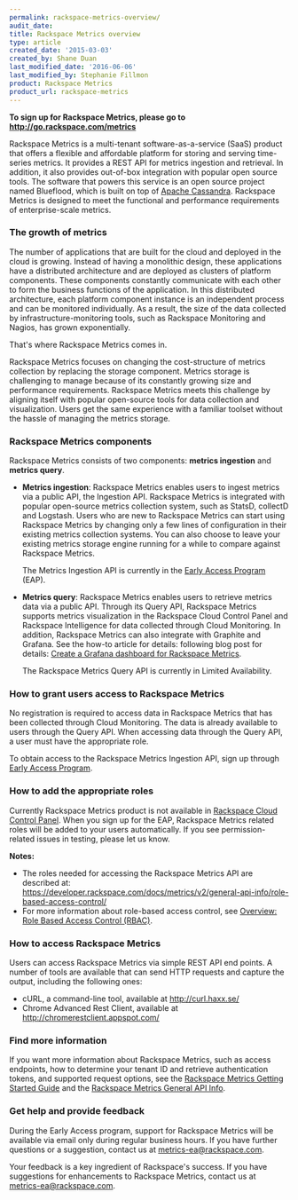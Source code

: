 ```yaml
---
permalink: rackspace-metrics-overview/
audit_date:
title: Rackspace Metrics overview
type: article
created_date: '2015-03-03'
created_by: Shane Duan
last_modified_date: '2016-06-06'
last_modified_by: Stephanie Fillmon
product: Rackspace Metrics
product_url: rackspace-metrics
---
```

**To sign up for Rackspace Metrics, please go to <http://go.rackspace.com/metrics>**

Rackspace Metrics is a multi-tenant software-as-a-service (SaaS) product
that offers a flexible and affordable platform for storing and serving
time-series metrics. It provides a REST API for metrics ingestion and
retrieval. In addition, it also provides out-of-box integration with
popular open source tools. The software that powers this service is an
open source project named Blueflood, which is built on top of [Apache Cassandra](http://cassandra.apache.org/). Rackspace Metrics is designed
to meet the functional and performance requirements of enterprise-scale
metrics.

### The growth of metrics

The number of applications that are built for the cloud and deployed in
the cloud is growing. Instead of having a monolithic design, these
applications have a distributed architecture and are deployed as
clusters of platform components. These components constantly communicate
with each other to form the business functions of the application. In
this distributed architecture, each platform component instance is an
independent process and can be monitored individually. As a result, the
size of the data collected by infrastructure-monitoring tools, such as
Rackspace Monitoring and Nagios, has grown exponentially.

That's where Rackspace Metrics comes in.

Rackspace Metrics focuses on changing the cost-structure of metrics
collection by replacing the storage component. Metrics storage is
challenging to manage because of its constantly growing size and
performance requirements. Rackspace Metrics meets this challenge by
aligning itself with popular open-source tools for data collection and
visualization. Users get the same experience with a familiar toolset
without the hassle of managing the metrics storage.

### Rackspace Metrics components

Rackspace Metrics consists of two components: **metrics ingestion** and
**metrics query**.

-   **Metrics ingestion**: Rackspace Metrics enables users to ingest
    metrics via a public API, the Ingestion API. Rackspace Metrics is
    integrated with popular open-source metrics collection system, such
    as StatsD, collectD and Logstash. Users who are new to Rackspace
    Metrics can start using Rackspace Metrics by changing only a few
    lines of configuration in their existing metrics collection systems.
    You can also choose to leave your existing metrics storage engine
    running for a while to compare against Rackspace Metrics.

    The Metrics Ingestion API is currently in the [Early Access Program](https://developer.rackspace.com/docs/metrics/v2/early-access-program/)
    (EAP).

-   **Metrics query**: Rackspace Metrics enables users to retrieve
    metrics data via a public API. Through its Query API, Rackspace
    Metrics supports metrics visualization in the Rackspace Cloud
    Control Panel and Rackspace Intelligence for data collected through
    Cloud Monitoring. In addition, Rackspace Metrics can also integrate
    with Graphite and Grafana. See the how-to article for details:  following blog post for details:
[Create a Grafana dashboard for Rackspace Metrics](/how-to/create-a-grafana-dashboard-for-rackspace-metrics/).

    The Rackspace Metrics Query API is currently in
    Limited Availability.

### How to grant users access to Rackspace Metrics

No registration is required to access data in Rackspace Metrics that has
been collected through Cloud Monitoring. The data is already available
to users through the Query API.  When accessing data through the Query
API, a user must have the appropriate role.

To obtain access to the Rackspace Metrics Ingestion API, sign up through
[Early Access Program](<http://go.rackspace.com/metrics>).

### How to add the appropriate roles

Currently Rackspace Metrics product is not available in [Rackspace Cloud Control Panel](https://mycloud.rackspace.com/).  When you sign up for
the EAP, Rackspace Metrics related roles will be added to your users
automatically. If you see permission-related issues in testing, please
let us know.

**Notes:**
-   The roles needed for accessing the Rackspace Metrics API are
    described at:
    <https://developer.rackspace.com/docs/metrics/v2/general-api-info/role-based-access-control/>
-   For more information about role-based access control, see [Overview: Role Based Access Control (RBAC)](/how-to/overview-role-based-access-control-rbac).

### How to access Rackspace Metrics

Users can access Rackspace Metrics via simple REST API end points. A
number of tools are available that can send HTTP requests and capture
the output, including the following ones:

-   cURL, a command-line tool, available at <http://curl.haxx.se/>
-   Chrome Advanced Rest Client, available at
    <http://chromerestclient.appspot.com/>

### Find more information

If you want more information about Rackspace Metrics, such as access
endpoints, how to determine your tenant ID and retrieve authentication
tokens, and supported request options, see the [Rackspace Metrics Getting Started Guide](https://developer.rackspace.com/docs/metrics/v2/getting-started/)
and the [Rackspace Metrics General API Info](https://developer.rackspace.com/docs/metrics/v2/general-api-info/).

### Get help and provide feedback

During the Early Access program, support for Rackspace Metrics will be
available via email only during regular business hours. If you have
further questions or a suggestion, contact us at
<metrics-ea@rackspace.com>.

Your feedback is a key ingredient of Rackspace's success. If you have
suggestions for enhancements to Rackspace Metrics, contact us at
<metrics-ea@rackspace.com>.
